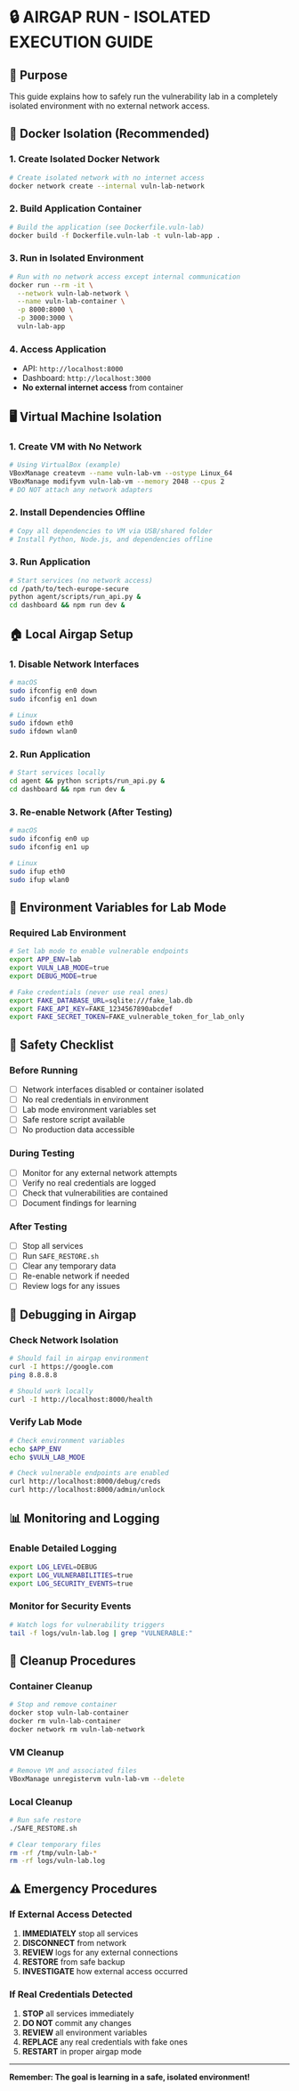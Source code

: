 # 🔒 AIRGAP RUN - ISOLATED EXECUTION GUIDE

## 🎯 Purpose
This guide explains how to safely run the vulnerability lab in a completely isolated environment with no external network access.

## 🐳 Docker Isolation (Recommended)

### 1. Create Isolated Docker Network
```bash
# Create isolated network with no internet access
docker network create --internal vuln-lab-network
```

### 2. Build Application Container
```bash
# Build the application (see Dockerfile.vuln-lab)
docker build -f Dockerfile.vuln-lab -t vuln-lab-app .
```

### 3. Run in Isolated Environment
```bash
# Run with no network access except internal communication
docker run --rm -it \
  --network vuln-lab-network \
  --name vuln-lab-container \
  -p 8000:8000 \
  -p 3000:3000 \
  vuln-lab-app
```

### 4. Access Application
- API: `http://localhost:8000`
- Dashboard: `http://localhost:3000`
- **No external internet access** from container

## 🖥️ Virtual Machine Isolation

### 1. Create VM with No Network
```bash
# Using VirtualBox (example)
VBoxManage createvm --name vuln-lab-vm --ostype Linux_64
VBoxManage modifyvm vuln-lab-vm --memory 2048 --cpus 2
# DO NOT attach any network adapters
```

### 2. Install Dependencies Offline
```bash
# Copy all dependencies to VM via USB/shared folder
# Install Python, Node.js, and dependencies offline
```

### 3. Run Application
```bash
# Start services (no network access)
cd /path/to/tech-europe-secure
python agent/scripts/run_api.py &
cd dashboard && npm run dev &
```

## 🏠 Local Airgap Setup

### 1. Disable Network Interfaces
```bash
# macOS
sudo ifconfig en0 down
sudo ifconfig en1 down

# Linux
sudo ifdown eth0
sudo ifdown wlan0
```

### 2. Run Application
```bash
# Start services locally
cd agent && python scripts/run_api.py &
cd dashboard && npm run dev &
```

### 3. Re-enable Network (After Testing)
```bash
# macOS
sudo ifconfig en0 up
sudo ifconfig en1 up

# Linux
sudo ifup eth0
sudo ifup wlan0
```

## 🔧 Environment Variables for Lab Mode

### Required Lab Environment
```bash
# Set lab mode to enable vulnerable endpoints
export APP_ENV=lab
export VULN_LAB_MODE=true
export DEBUG_MODE=true

# Fake credentials (never use real ones)
export FAKE_DATABASE_URL=sqlite:///fake_lab.db
export FAKE_API_KEY=FAKE_1234567890abcdef
export FAKE_SECRET_TOKEN=FAKE_vulnerable_token_for_lab_only
```

## 🚨 Safety Checklist

### Before Running
- [ ] Network interfaces disabled or container isolated
- [ ] No real credentials in environment
- [ ] Lab mode environment variables set
- [ ] Safe restore script available
- [ ] No production data accessible

### During Testing
- [ ] Monitor for any external network attempts
- [ ] Verify no real credentials are logged
- [ ] Check that vulnerabilities are contained
- [ ] Document findings for learning

### After Testing
- [ ] Stop all services
- [ ] Run `SAFE_RESTORE.sh`
- [ ] Clear any temporary data
- [ ] Re-enable network if needed
- [ ] Review logs for any issues

## 🐛 Debugging in Airgap

### Check Network Isolation
```bash
# Should fail in airgap environment
curl -I https://google.com
ping 8.8.8.8

# Should work locally
curl -I http://localhost:8000/health
```

### Verify Lab Mode
```bash
# Check environment variables
echo $APP_ENV
echo $VULN_LAB_MODE

# Check vulnerable endpoints are enabled
curl http://localhost:8000/debug/creds
curl http://localhost:8000/admin/unlock
```

## 📊 Monitoring and Logging

### Enable Detailed Logging
```bash
export LOG_LEVEL=DEBUG
export LOG_VULNERABILITIES=true
export LOG_SECURITY_EVENTS=true
```

### Monitor for Security Events
```bash
# Watch logs for vulnerability triggers
tail -f logs/vuln-lab.log | grep "VULNERABLE:"
```

## 🔄 Cleanup Procedures

### Container Cleanup
```bash
# Stop and remove container
docker stop vuln-lab-container
docker rm vuln-lab-container
docker network rm vuln-lab-network
```

### VM Cleanup
```bash
# Remove VM and associated files
VBoxManage unregistervm vuln-lab-vm --delete
```

### Local Cleanup
```bash
# Run safe restore
./SAFE_RESTORE.sh

# Clear temporary files
rm -rf /tmp/vuln-lab-*
rm -rf logs/vuln-lab.log
```

## ⚠️ Emergency Procedures

### If External Access Detected
1. **IMMEDIATELY** stop all services
2. **DISCONNECT** from network
3. **REVIEW** logs for any external connections
4. **RESTORE** from safe backup
5. **INVESTIGATE** how external access occurred

### If Real Credentials Detected
1. **STOP** all services immediately
2. **DO NOT** commit any changes
3. **REVIEW** all environment variables
4. **REPLACE** any real credentials with fake ones
5. **RESTART** in proper airgap mode

---

**Remember: The goal is learning in a safe, isolated environment!**

